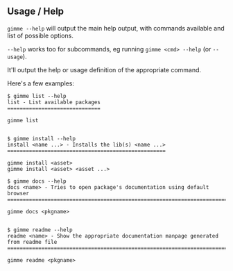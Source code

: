 
## Usage / Help

`gimme --help` will output the main help output, with commands available
and list of possible options.

`--help` works too for subcommands, eg running `gimme <cmd> --help` (or
`--usage`).

It'll output the help or usage definition of the appropriate command.


Here's a few examples:

    $ gimme list --help
    list - List available packages
    ==============================

    gimme list


    $ gimme install --help
    install <name ...> - Installs the lib(s) <name ...>
    ===================================================

    gimme install <asset>
    gimme install <asset> <asset ...>

    $ gimme docs --help
    docs <name> - Tries to open package's documentation using default browser
    =========================================================================

    gimme docs <pkgname>


    $ gimme readme --help
    readme <name> - Show the appropriate documentation manpage generated from readme file
    =====================================================================================

    gimme readme <pkgname>

